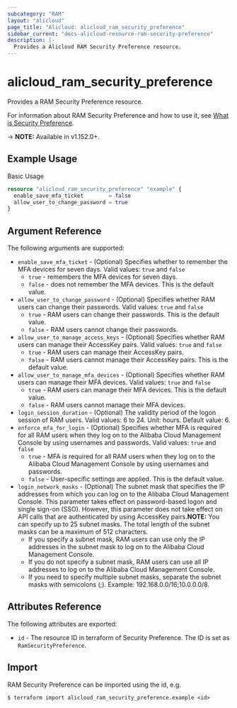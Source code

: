 ```yaml
---
subcategory: "RAM"
layout: "alicloud"
page_title: "Alicloud: alicloud_ram_security_preference"
sidebar_current: "docs-alicloud-resource-ram-security-preference"
description: |-
  Provides a Alicloud RAM Security Preference resource.
---
```


# alicloud\_ram\_security\_preference

Provides a RAM Security Preference resource.

For information about RAM Security Preference and how to use it, see [What is Security Preference](https://www.alibabacloud.com/help/en/doc-detail/186694.htm).

-> **NOTE:** Available in v1.152.0+.

## Example Usage

Basic Usage

```terraform
resource "alicloud_ram_security_preference" "example" {
  enable_save_mfa_ticket        = false
  allow_user_to_change_password = true
}
```

## Argument Reference

The following arguments are supported:

* `enable_save_mfa_ticket` - (Optional) Specifies whether to remember the MFA devices for seven days. Valid values: `true` and `false`
  * `true` - remembers the MFA devices for seven days.
  * `false` - does not remember the MFA devices. This is the default value.
* `allow_user_to_change_password` - (Optional) Specifies whether RAM users can change their passwords. Valid values: `true` and `false`
  * `true` - RAM users can change their passwords. This is the default value.
  * `false` - RAM users cannot change their passwords.
* `allow_user_to_manage_access_keys` - (Optional) Specifies whether RAM users can manage their AccessKey pairs. Valid values: `true` and `false`
  * `true` - RAM users can manage their AccessKey pairs.
  * `false` - RAM users cannot manage their AccessKey pairs. This is the default value.
* `allow_user_to_manage_mfa_devices` - (Optional) Specifies whether RAM users can manage their MFA devices. Valid values: `true` and `false`
  * `true` - RAM users can manage their MFA devices. This is the default value.
  * `false` - RAM users cannot manage their MFA devices.
* `login_session_duration` - (Optional) The validity period of the logon session of RAM users. Valid values: 6 to 24. Unit: hours. Default value: 6.
* `enforce_mfa_for_login` - (Optional) Specifies whether MFA is required for all RAM users when they log on to the Alibaba Cloud Management Console by using usernames and passwords. Valid values: `true` and `false`
  * `true` - MFA is required for all RAM users when they log on to the Alibaba Cloud Management Console by using usernames and passwords.
  * `false` - User-specific settings are applied. This is the default value.
* `login_network_masks` - (Optional) The subnet mask that specifies the IP addresses from which you can log on to the Alibaba Cloud Management Console. This parameter takes effect on password-based logon and single sign-on (SSO). However, this parameter does not take effect on API calls that are authenticated by using AccessKey pairs.**NOTE:** You can specify up to 25 subnet masks. The total length of the subnet masks can be a maximum of 512 characters.
  * If you specify a subnet mask, RAM users can use only the IP addresses in the subnet mask to log on to the Alibaba Cloud Management Console.  
  * If you do not specify a subnet mask, RAM users can use all IP addresses to log on to the Alibaba Cloud Management Console.
  * If you need to specify multiple subnet masks, separate the subnet masks with semicolons (;). Example: 192.168.0.0/16;10.0.0.0/8.

## Attributes Reference

The following attributes are exported:

* `id` - The resource ID in terraform of Security Preference. The ID is set as `RamSecurityPreference`. 

## Import

RAM Security Preference can be imported using the id, e.g.

```
$ terraform import alicloud_ram_security_preference.example <id>
```